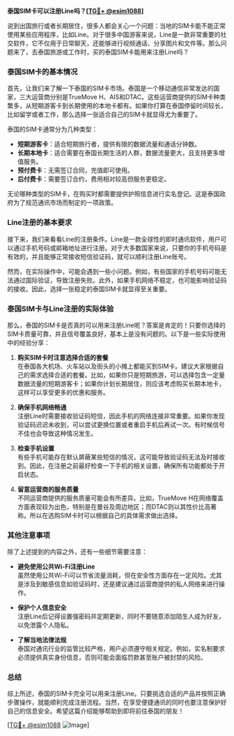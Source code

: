 **泰国SIM卡可以注册Line吗？[[TG💪+ @esim1088](https://t.me/s/esim1088)]**

说到出国旅行或者长期居住，很多人都会关心一个问题：当地的SIM卡能不能正常使用某些应用程序，比如Line。对于很多中国游客来说，Line是一款非常重要的社交软件，它不仅用于日常聊天，还能够进行视频通话、分享图片和文件等。那么问题来了，去泰国旅游或工作时，买的泰国SIM卡能用来注册Line吗？

### 泰国SIM卡的基本情况

首先，让我们来了解一下泰国的SIM卡市场。泰国是一个移动通信非常发达的国家，三大运营商分别是TrueMove H、AIS和DTAC。这些运营商提供的SIM卡种类繁多，从短期游客卡到长期使用的本地卡都有。如果你打算在泰国停留时间较长，比如留学或者工作，那么选择一张适合自己的SIM卡就显得尤为重要了。

泰国的SIM卡通常分为几种类型：
- **短期游客卡**：适合短期旅行者，提供有限的数据流量和通话分钟数。
- **长期本地卡**：适合需要在泰国长期生活的人群，数据流量更大，且支持更多增值服务。
- **预付费卡**：无需签订合同，充值即可使用。
- **后付费卡**：需要签订合约，费用相对较高但服务更稳定。

无论哪种类型的SIM卡，在购买时都需要提供护照信息进行实名登记。这是泰国政府为了规范通讯市场而制定的一项政策。

### Line注册的基本要求

接下来，我们来看看Line的注册条件。Line是一款全球性的即时通讯软件，用户可以通过手机号码或邮箱地址进行注册。对于大多数国家来说，只要你的手机号码是有效的，并且能够正常接收短信验证码，就可以顺利注册Line账号。

然而，在实际操作中，可能会遇到一些小问题。例如，有些国家的手机号码可能无法通过国际验证，导致注册失败。此外，如果手机网络不稳定，也可能影响验证码的接收。因此，选择一张稳定的泰国SIM卡就显得至关重要。

### 泰国SIM卡与Line注册的实际体验

那么，泰国的SIM卡是否真的可以用来注册Line呢？答案是肯定的！只要你选择的SIM卡质量可靠，并且信号覆盖良好，基本上是没有问题的。以下是一些实际使用中的经验分享：

1. **购买SIM卡时注意选择合适的套餐**  
   在泰国各大机场、火车站以及街头的小摊上都能买到SIM卡。建议大家根据自己的需求选择合适的套餐。比如，如果你只是短期旅游，可以选择包含一定量数据流量的短期游客卡；如果你计划长期居住，则应该考虑购买长期本地卡，这样可以享受更多的优惠和服务。

2. **确保手机网络畅通**  
   注册Line时需要接收验证码短信，因此手机的网络连接非常重要。如果你发现验证码迟迟未收到，可以尝试更换位置或者重启手机后再试一次。有时候信号不佳也会导致这种情况发生。

3. **检查手机设置**  
   有些手机可能存在默认屏蔽某些短信的情况，这可能导致验证码无法及时接收到。因此，在注册之前最好检查一下手机的相关设置，确保所有功能都处于开启状态。

4. **留意运营商的服务质量**  
   不同运营商提供的服务质量可能会有所差异。比如，TrueMove H在网络覆盖方面表现较为出色，特别是在曼谷及周边地区；而DTAC则以其性价比高著称。所以在选购SIM卡时可以根据自己的具体需求做出选择。

### 其他注意事项

除了上述提到的内容之外，还有一些细节需要注意：

- **避免使用公共Wi-Fi注册Line**  
  虽然使用公共Wi-Fi可以节省流量消耗，但在安全性方面存在一定风险。尤其是涉及到敏感信息如验证码时，还是建议通过运营商提供的私人网络来进行操作。

- **保护个人信息安全**  
  注册Line后记得设置强密码并定期更新，同时不要随意添加陌生人成为好友，以免泄露个人隐私。

- **了解当地法律法规**  
  泰国对通讯行业的监管比较严格，用户必须遵守相关规定。例如，实名制要求必须提供真实身份信息，否则可能会面临罚款甚至账户被封禁的风险。

### 总结

综上所述，泰国的SIM卡完全可以用来注册Line。只要挑选合适的产品并按照正确步骤操作，就能顺利完成注册流程。当然，在享受便捷通讯的同时也要注意保护好自己的信息安全。希望这篇介绍能够帮助到即将前往泰国的朋友！

[[TG💪+ @esim1088](https://t.me/s/esim1088) ![Image](https://i.postimg.cc/4NQfJmqS/Snipaste-2025-05-13-00-14-12.png)]
